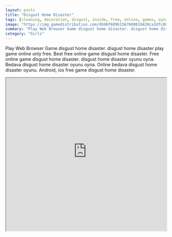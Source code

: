 ```yaml
---
layout: posts
title: "Disgust Home Disaster"
tags: [cleaning, decoration, disgust, inside, free, online, games, oyna, game, free, games, play, play, games]
image: "https://img.gamedistribution.com/db90f689b1567600818428ca3dfc88a3.jpg"
summary: "Play Web Browser Game disgust home disaster. disgust home disaster play game online only free. Best free online game disgust home disaster. Free online game disgust home disaster. disgust home disaster oyunu oyna. Bedava disgust home disaster oyunu oyna. Online bedava disgust home disaster oyunu. Android, ios free game disgust home disaster."
category: "Girls"
---
```


Play Web Browser Game disgust home disaster. disgust home disaster play game online only free. Best free online game disgust home disaster. Free online game disgust home disaster. disgust home disaster oyunu oyna. Bedava disgust home disaster oyunu oyna. Online bedava disgust home disaster oyunu. Android, ios free game disgust home disaster.

<iframe width="100%" height="480px;" src="https://flash.gamedistribution.com?game=db90f689b1567600818428ca3dfc88a3"></iframe>